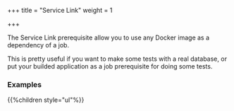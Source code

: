 +++
title = "Service Link"
weight = 1

+++

The Service Link prerequisite allow you to use any Docker image as a dependency of a job.

This is pretty useful if you want to make some tests with a real database, or put your builded application as a job prerequisite for doing some tests.

### Examples
{{%children style="ul"%}}
